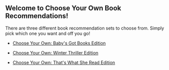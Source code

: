 ## Welcome to Choose Your Own Book Recommendations!

There are three different book recommendation sets to choose from. Simply pick which one you want and off you go!

- [Choose Your Own: Baby's Got Books Edition](www.google.com "Pick this one for a wide variety of genres to explore")

- [Choose Your Own: Winter Thriller Edition](www.google.com "Pick this one to explore winter thrillers")

- [Choose Your Own: That's What She Read Edition](www.google.com "Only pick this one if you're ready for some ... textual relations")

